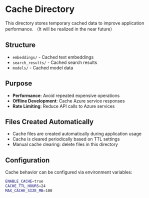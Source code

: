 # Cache Directory

This directory stores temporary cached data to improve application performance. （It will be realized in the near future）

## Structure
- `embeddings/` - Cached text embeddings
- `search_results/` - Cached search results
- `models/` - Cached model data

## Purpose
- **Performance**: Avoid repeated expensive operations
- **Offline Development**: Cache Azure service responses
- **Rate Limiting**: Reduce API calls to Azure services

## Files Created Automatically
- Cache files are created automatically during application usage
- Cache is cleared periodically based on TTL settings
- Manual cache clearing: delete files in this directory

## Configuration
Cache behavior can be configured via environment variables:
```bash
ENABLE_CACHE=true
CACHE_TTL_HOURS=24
MAX_CACHE_SIZE_MB=100
```
